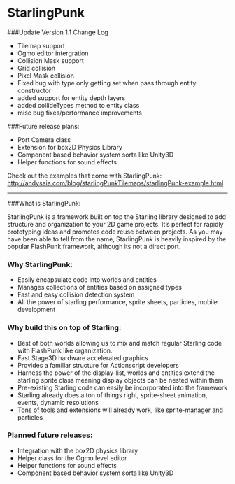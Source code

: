 StarlingPunk
============

###Update Version 1.1 Change Log
 * Tilemap support
 * Ogmo editor intergration
 * Collision Mask support
 * Grid collision
 * Pixel Mask collision
 * Fixed bug with type only getting set when pass through entity constructor
 * added support for entity depth layers
 * added collideTypes method to entity class
 * misc bug fixes/performance improvements

###Future release plans:
 * Port Camera class
 * Extension for box2D Physics Library
 * Component based behavior system sorta like Unity3D
 * Helper functions for sound effects


Check out the examples that come with StarlingPunk:
http://andysaia.com/blog/starlingPunkTilemaps/starlingPunk-example.html

----------------------------------------------------------------

###What is StarlingPunk:

StarlingPunk is a framework built on top the Starling library designed to add structure and organization to your 2D game projects. It’s perfect for rapidly prototyping ideas and promotes code reuse between projects.  As you may have been able to tell from the name, StarlingPunk is heavily inspired by the popular FlashPunk framework, although its not a direct port.


### Why StarlingPunk:
* Easily encapsulate code into worlds and entities
* Manages collections of entities based on assigned types
* Fast and easy collision detection system
* All the power of starling performance, sprite sheets, particles, mobile development

### Why build this on top of Starling:
* Best of both worlds allowing us to mix and match regular Starling code with FlashPunk like organization. 
* Fast Stage3D hardware accelerated graphics
* Provides a familiar structure for Actionscript developers
* Harness the power of the display-list, worlds and entities extend the starling sprite class meaning display objects can be nested within them
* Pre-existing Starling code can easily be incorporated into the framework
* Starling already does a ton of things right, sprite-sheet animation, events, dynamic resolutions
* Tons of tools and extensions will already work, like sprite-manager and particles

### Planned future releases:
* Integration with the box2D physics library
* Helper class for the Ogmo level editor
* Helper functions for sound effects
* Component based behavior system sorta like Unity3D